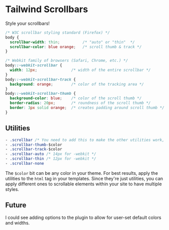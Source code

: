 # Tailwind Scrollbars

Style your scrollbars!

```css
/* W3C scrollbar styling standard (Firefox) */
body {
  scrollbar-width: thin;          /* "auto" or "thin"  */
  scrollbar-color: blue orange;   /* scroll thumb & track */ 
}

/* Webkit family of browsers (Safari, Chrome, etc.) */
body::-webkit-scrollbar {
  width: 12px;               /* width of the entire scrollbar */
}
body::-webkit-scrollbar-track {
  background: orange;        /* color of the tracking area */
}
body::-webkit-scrollbar-thumb {
  background-color: blue;    /* color of the scroll thumb */
  border-radius: 20px;       /* roundness of the scroll thumb */
  border: 3px solid orange;  /* creates padding around scroll thumb */
}
```

## Utilities

```css
- .scrollbar /* You need to add this to make the other utilities work, a la Tailwind's transform utility.) */
- .scrollbar-thumb-$color
- .scrollbar-track-$color
- .scrollbar-auto /* 14px for -webkit */
- .scrollbar-thin /* 12px for -webkit */
- .scrollbar-none
```

The `$color` bit can be any color in your theme. For best results, apply the utilities to the `html` tag in your templates. Since they're just utilities, you can apply different ones to scrollable elements within your site to have multiple styles.

## Future

I could see adding options to the plugin to allow for user-set default colors and widths.
